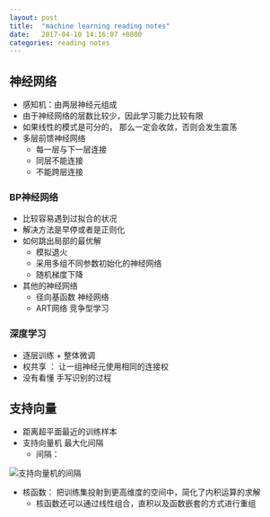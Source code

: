 ```yaml
---
layout: post
title:  "machine learning reading notes"
date:   2017-04-10 14:16:07 +0800
categories: reading notes
---
```

## 神经网络
* 感知机：由两层神经元组成
* 由于神经网络的层数比较少，因此学习能力比较有限
* 如果线性的模式是可分的， 那么一定会收敛，否则会发生震荡
* 多层前馈神经网络
    * 每一层与下一层连接
    * 同层不能连接
    * 不能跨层连接

### BP神经网络
* 比较容易遇到过拟合的状况
* 解决方法是早停或者是正则化
* 如何跳出局部的最优解
    * 模拟退火
    * 采用多组不同参数初始化的神经网络
    * 随机梯度下降
* 其他的神经网络
    * 径向基函数 神经网络
    * ART网络  竞争型学习
    
### 深度学习
* 逐层训练 + 整体微调
* 权共享 ： 让一组神经元使用相同的连接权
* 没有看懂 手写识别的过程

## 支持向量
* 距离超平面最近的训练样本
* 支持向量机 最大化间隔
    * 间隔：

![支持向量机的间隔](http://upload-images.jianshu.io/upload_images/4860101-6cb97c04a30bafec.png?imageMogr2/auto-orient/strip%7CimageView2/2/w/1240)

* 核函数： 把训练集投射到更高维度的空间中，简化了内积运算的求解
    * 核函数还可以通过线性组合，直积以及函数嵌套的方式进行重组

